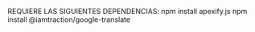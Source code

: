 REQUIERE LAS SIGUIENTES DEPENDENCIAS:
npm install apexify.js
npm install @iamtraction/google-translate
